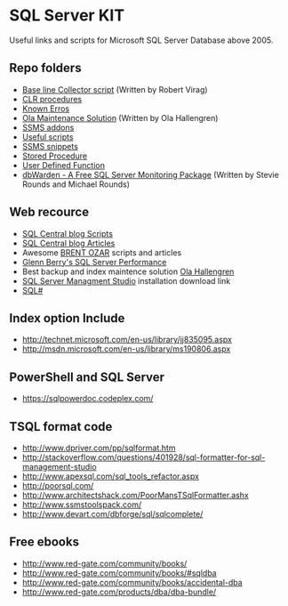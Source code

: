 # SQL Server KIT
Useful links and scripts for Microsoft SQL Server Database above 2005.


## Repo folders
 - [Base line Collector script](/) (Written by Robert Virag)
 - [CLR procedures](/CLR) 
 - [Known Erros](/Errors)
 - [Ola Maintenance Solution](/Ola_Maintenance_Solution) (Written by Ola Hallengren)
 - [SSMS addons](/SSMS_addons)
 - [Useful scripts](/Scripts)
 - [SSMS snippets](/Snippets)
 - [Stored Procedure](/Stored_Procedure)
 - [User Defined Function](/User_Defined_Function)
 - [dbWarden - A Free SQL Server Monitoring Package](/dbWarden) (Written by Stevie Rounds and Michael Rounds)


## Web recource
 - [SQL Central blog Scripts]
 - [SQL Central blog Articles]
 - Awesome [BRENT OZAR] scripts and articles
 - [Glenn Berry's SQL Server Performance]
 - Best backup and index maintence solution [Ola Hallengren]
 - [SQL Server Managment Studio] installation download link
 - [SQL#](/http://www.sqlsharp.com/)


## Index option Include
 - http://technet.microsoft.com/en-us/library/jj835095.aspx
 - http://msdn.microsoft.com/en-us/library/ms190806.aspx


## PowerShell and SQL Server
 - https://sqlpowerdoc.codeplex.com/


## TSQL format code
 - http://www.dpriver.com/pp/sqlformat.htm
 - http://stackoverflow.com/questions/401928/sql-formatter-for-sql-management-studio
 - http://www.apexsql.com/sql_tools_refactor.aspx
 - http://poorsql.com/
 - http://www.architectshack.com/PoorMansTSqlFormatter.ashx
 - http://www.ssmstoolspack.com/
 - http://www.devart.com/dbforge/sql/sqlcomplete/


## Free ebooks
 - http://www.red-gate.com/community/books/
 - http://www.red-gate.com/community/books/#sqldba
 - http://www.red-gate.com/community/books/accidental-dba
 - http://www.red-gate.com/products/dba/dba-bundle/


[SQL Central blog Scripts]:http://www.sqlservercentral.com/Scripts/
[SQL Central blog Articles]:http://www.sqlservercentral.com/Articles/
[BRENT OZAR]:http://www.brentozar.com/
[Glenn Berry's SQL Server Performance]:http://sqlserverperformance.wordpress.com/
[Ola Hallengren]:http://ola.hallengren.com/
[SQL Server Managment Studio]:https://msdn.microsoft.com/en-us/library/mt238290.aspx
